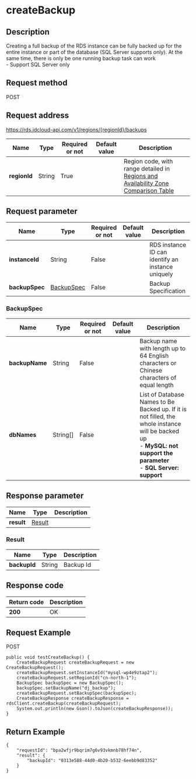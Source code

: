 # createBackup


## Description
Creating a full backup of the RDS instance can be fully backed up for the entire instance or part of the database (SQL Server supports only). At the same time, there is only be one running backup task can work<br>- Support SQL Server only

## Request method
POST

## Request address
https://rds.jdcloud-api.com/v1/regions/{regionId}/backups

|Name|Type|Required or not|Default value|Description|
|---|---|---|---|---|
|**regionId**|String|True| |Region code, with range detailed in [Regions and Availability Zone Comparison Table](../Enum-Definitions/Regions-AZ.md)|

## Request parameter
|Name|Type|Required or not|Default value|Description|
|---|---|---|---|---|
|**instanceId**|String|False| |RDS instance ID can identify an instance uniquely|
|**backupSpec**|[BackupSpec](createbackup#backupspec)|False| |Backup Specification|

### <div id="backupspec">BackupSpec</div>
|Name|Type|Required or not|Default value|Description|
|---|---|---|---|---|
|**backupName**|String|False| |Backup name with length up to 64 English characters or Chinese characters of equal length|
|**dbNames**|String[]|False| |List of Database Names to Be Backed up. If it is not filled, the whole instance will be backed up<br>- **MySQL: not support the parameter**<br>- **SQL Server: support**|

## Response parameter
|Name|Type|Description|
|---|---|---|
|**result**|[Result](createbackup#result)| |

### <div id="result">Result</div>
|Name|Type|Description|
|---|---|---|
|**backupId**|String|Backup Id|

## Response code
|Return code|Description|
|---|---|
|**200**|OK|

## Request Example
POST
```
public void testCreateBackup() {
    CreateBackupRequest createBackupRequest = new CreateBackupRequest();
    createBackupRequest.setInstanceId("mysql-wp4e9ztap2");
    createBackupRequest.setRegionId("cn-north-1");
    BackupSpec backupSpec = new BackupSpec();
    backupSpec.setBackupName("dj_backup");
    createBackupRequest.setBackupSpec(backupSpec);
    CreateBackupResponse createBackupResponse = rdsClient.createBackup(createBackupRequest);
    System.out.println(new Gson().toJson(createBackupResponse));
}

```

## Return Example
```
{
    "requestId": "bpa2wfjr9bqrim7g6v93vkmnb78hf74n", 
    "result": {
        "backupId": "0313e588-44d0-4b20-b532-6eebb9d83352"
    }
}
```

